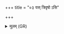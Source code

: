 +++
title = "०३ यस् त्रिवृषो ऽसि"

+++
<details><summary>मूलम् (GR)</summary>

यस् त्रिवृषो ऽसि  
(…) ॥ +++(see 1b)+++
</details>